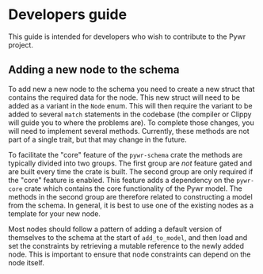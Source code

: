 # Developers guide

This guide is intended for developers who wish to contribute to the Pywr project.

## Adding a new node to the schema

To add new a new node to the schema you need to create a new struct that contains the required data for the node.
This new struct will need to be added as a variant in the `Node` enum.
This will then require the variant to be added to several `match` statements in the codebase (the compiler or Clippy
will guide you to where the problems are).
To complete those changes, you will need to implement several methods.
Currently, these methods are not part of a single trait, but that may change in the future.

To facilitate the "core" feature of the `pywr-schema` crate the methods are typically divided into two groups.
The first group are *not* feature gated and are built every time the crate is built.
The second group are only required if the "core" feature is enabled.
This feature adds a dependency on the `pywr-core` crate which contains the core functionality of the Pywr model.
The methods in the second group are therefore related to constructing a model from the schema.
In general, it is best to use one of the existing nodes as a template for your new node.

Most nodes should follow a pattern of adding a default version of themselves to the schema at the start of
`add_to_model`, and then load and set the constraints by retrieving a mutable reference to the newly added node.
This is important to ensure that node constraints can depend on the node itself.
